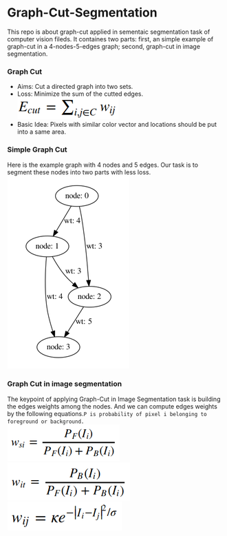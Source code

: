 # Graph-Cut-Segmentation
This repo is about graph-cut applied in sementaic segmentation task of computer vision fileds. It containes two parts: first, an simple example of graph-cut in a 4-nodes-5-edges graph; second, graph-cut in image segmentation.

### Graph Cut 
* Aims: Cut a directed graph into two sets.</br>
* Loss: Minimize the sum of the cutted edges.</br>
![loss](https://github.com/mjDelta/Graph-Cut-Segmentation/blob/master/imgs/loss.png)</br>
* Basic Idea: Pixels with similar color vector and locations should be put into a same area.</br>

### Simple Graph Cut
Here is the example graph with 4 nodes and 5 edges. Our task is to segment these nodes into two parts with less loss.</br>
![graph](https://github.com/mjDelta/Graph-Cut-Segmentation/blob/master/imgs/graph.png)</br>

### Graph Cut in image segmentation
The keypoint of applying Graph-Cut in Image Segmentation task is building the edges weights among the nodes. And we can compute edges weights by the following equations.```P is probability of pixel i belonging to foreground or background. ```</br>
![graph](https://github.com/mjDelta/Graph-Cut-Segmentation/blob/master/imgs/wsi.png)</br>
![graph](https://github.com/mjDelta/Graph-Cut-Segmentation/blob/master/imgs/wit.png)</br>
![graph](https://github.com/mjDelta/Graph-Cut-Segmentation/blob/master/imgs/wij.png)</br>
